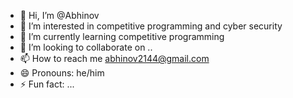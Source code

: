 - 👋 Hi, I’m @Abhinov
- 👀 I’m interested in competitive programming and cyber security
- 🌱 I’m currently learning competitive programming
- 💞️ I’m looking to collaborate on ..
- 📫 How to reach me abhinov2144@gmail.com
- 😄 Pronouns: he/him
- ⚡ Fun fact: ...

<!---
Abhinov21/Abhinov21 is a ✨ special ✨ repository because its `README.md` (this file) appears on your GitHub profile.
You can click the Preview link to take a look at your changes.
--->
